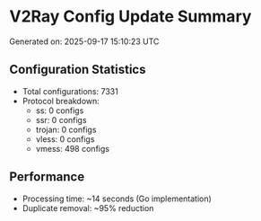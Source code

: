 # V2Ray Config Update Summary
Generated on: 2025-09-17 15:10:23 UTC

## Configuration Statistics
- Total configurations: 7331
- Protocol breakdown:
  - ss: 0 configs
  - ssr: 0 configs
  - trojan: 0 configs
  - vless: 0 configs
  - vmess: 498 configs

## Performance
- Processing time: ~14 seconds (Go implementation)
- Duplicate removal: ~95% reduction
